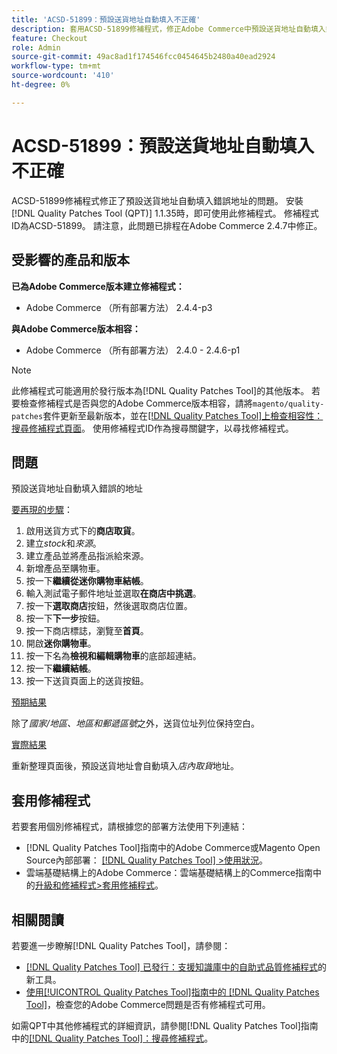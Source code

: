 ```yaml
---
title: 'ACSD-51899：預設送貨地址自動填入不正確'
description: 套用ACSD-51899修補程式，修正Adobe Commerce中預設送貨地址自動填入錯誤地址的問題。
feature: Checkout
role: Admin
source-git-commit: 49ac8ad1f174546fcc0454645b2480a40ead2924
workflow-type: tm+mt
source-wordcount: '410'
ht-degree: 0%

---
```


# ACSD-51899：預設送貨地址自動填入不正確

ACSD-51899修補程式修正了預設送貨地址自動填入錯誤地址的問題。 安裝[!DNL Quality Patches Tool (QPT)] 1.1.35時，即可使用此修補程式。 修補程式ID為ACSD-51899。 請注意，此問題已排程在Adobe Commerce 2.4.7中修正。

## 受影響的產品和版本

**已為Adobe Commerce版本建立修補程式：**

* Adobe Commerce （所有部署方法） 2.4.4-p3

**與Adobe Commerce版本相容：**

* Adobe Commerce （所有部署方法） 2.4.0 - 2.4.6-p1

>[!NOTE]
>
>此修補程式可能適用於發行版本為[!DNL Quality Patches Tool]的其他版本。 若要檢查修補程式是否與您的Adobe Commerce版本相容，請將`magento/quality-patches`套件更新至最新版本，並在[[!DNL Quality Patches Tool]上檢查相容性：搜尋修補程式頁面](https://experienceleague.adobe.com/tools/commerce-quality-patches/index.html)。 使用修補程式ID作為搜尋關鍵字，以尋找修補程式。

## 問題

預設送貨地址自動填入錯誤的地址

<u>要再現的步驟</u>：

1. 啟用送貨方式下的&#x200B;**商店取貨**。
1. 建立&#x200B;*stock*&#x200B;和&#x200B;*來源*。
1. 建立產品並將產品指派給來源。
1. 新增產品至購物車。
1. 按一下&#x200B;**繼續從迷你購物車結帳**。
1. 輸入測試電子郵件地址並選取&#x200B;**在商店中挑選**。
1. 按一下&#x200B;**選取商店**&#x200B;按鈕，然後選取商店位置。
1. 按一下&#x200B;**下一步**&#x200B;按鈕。
1. 按一下商店標誌，瀏覽至&#x200B;**首頁**。
1. 開啟&#x200B;**迷你購物車**。
1. 按一下名為&#x200B;**檢視和編輯購物車**&#x200B;的底部超連結。
1. 按一下&#x200B;**繼續結帳**。
1. 按一下送貨頁面上的送貨按鈕。

<u>預期結果</u>

除了&#x200B;*國家/地區、地區和郵遞區號*&#x200B;之外，送貨位址列位保持空白。

<u>實際結果</u>

重新整理頁面後，預設送貨地址會自動填入&#x200B;*店內取貨*&#x200B;地址。

## 套用修補程式

若要套用個別修補程式，請根據您的部署方法使用下列連結：

* [!DNL Quality Patches Tool]指南中的Adobe Commerce或Magento Open Source內部部署： [[!DNL Quality Patches Tool] >使用狀況](https://experienceleague.adobe.com/docs/commerce-operations/tools/quality-patches-tool/usage.html)。
* 雲端基礎結構上的Adobe Commerce：雲端基礎結構上的Commerce指南中的[升級和修補程式>套用修補程式](https://experienceleague.adobe.com/docs/commerce-cloud-service/user-guide/develop/upgrade/apply-patches.html)。

## 相關閱讀

若要進一步瞭解[!DNL Quality Patches Tool]，請參閱：

* [[!DNL Quality Patches Tool] 已發行：支援知識庫中的自助式品質修補程式](https://experienceleague.adobe.com/en/docs/commerce-knowledge-base/kb/announcements/commerce-announcements/magento-quality-patches-released-new-tool-to-self-serve-quality-patches)的新工具。
* [使用[!UICONTROL Quality Patches Tool]指南中的 [!DNL Quality Patches Tool]](/help/tools/quality-patches-tool/patches-available-in-qpt/check-patch-for-magento-issue-with-magento-quality-patches.md)，檢查您的Adobe Commerce問題是否有修補程式可用。


如需QPT中其他修補程式的詳細資訊，請參閱[!DNL Quality Patches Tool]指南中的[[!DNL Quality Patches Tool]：搜尋修補程式](https://experienceleague.adobe.com/tools/commerce-quality-patches/index.html)。

